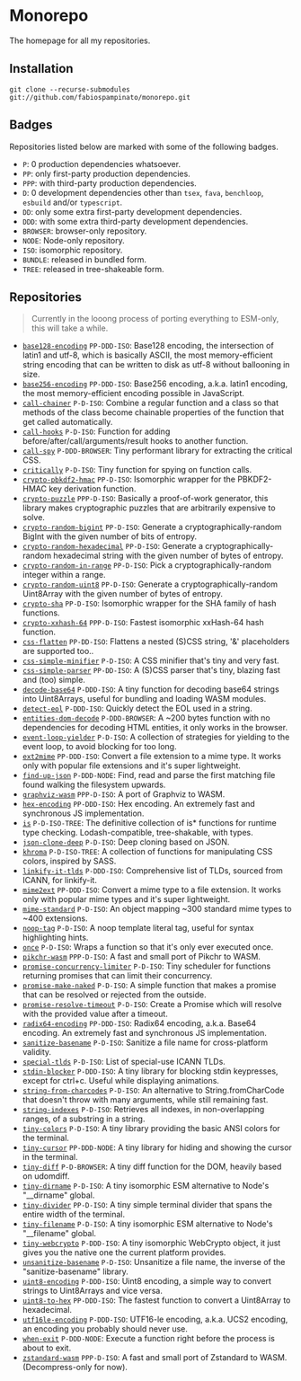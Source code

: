 # Monorepo

The homepage for all my repositories.

## Installation

```
git clone --recurse-submodules git://github.com/fabiospampinato/monorepo.git
```

## Badges

Repositories listed below are marked with some of the following badges.

- `P`: 0 production dependencies whatsoever.
- `PP`: only first-party production dependencies.
- `PPP`: with third-party production dependencies.
- `D`: 0 development dependencies other than `tsex`, `fava`, `benchloop`, `esbuild` and/or `typescript`.
- `DD`: only some extra first-party development dependencies.
- `DDD`: with some extra third-party development dependencies.
- `BROWSER`: browser-only repository.
- `NODE`: Node-only repository.
- `ISO`: isomorphic repository.
- `BUNDLE`: released in bundled form.
- `TREE`: released in tree-shakeable form.

## Repositories

> Currently in the looong process of porting everything to ESM-only, this will take a while.

- [`base128-encoding`](https://github.com/fabiospampinato/base128-encoding) `PP-DDD-ISO`: Base128 encoding, the intersection of latin1 and utf-8, which is basically ASCII, the most memory-efficient string encoding that can be written to disk as utf-8 without ballooning in size.
- [`base256-encoding`](https://github.com/fabiospampinato/base256-encoding) `PP-DDD-ISO`: Base256 encoding, a.k.a. latin1 encoding, the most memory-efficient encoding possible in JavaScript.
- [`call-chainer`](https://github.com/fabiospampinato/call-chainer) `P-D-ISO`: Combine a regular function and a class so that methods of the class become chainable properties of the function that get called automatically.
- [`call-hooks`](https://github.com/fabiospampinato/call-hooks) `P-D-ISO`: Function for adding before/after/call/arguments/result hooks to another function.
- [`call-spy`](https://github.com/fabiospampinato/call-spy) `P-DDD-BROWSER`: Tiny performant library for extracting the critical CSS.
- [`critically`](https://github.com/fabiospampinato/critically) `P-D-ISO`: Tiny function for spying on function calls.
- [`crypto-pbkdf2-hmac`](https://github.com/fabiospampinato/crypto-pbkdf2-hmac) `PP-D-ISO`: Isomorphic wrapper for the PBKDF2-HMAC key derivation function.
- [`crypto-puzzle`](https://github.com/fabiospampinato/crypto-puzzle) `PPP-D-ISO`: Basically a proof-of-work generator, this library makes cryptographic puzzles that are arbitrarily expensive to solve.
- [`crypto-random-bigint`](https://github.com/fabiospampinato/crypto-random-bigint) `PP-D-ISO`: Generate a cryptographically-random BigInt with the given number of bits of entropy.
- [`crypto-random-hexadecimal`](https://github.com/fabiospampinato/crypto-random-hexadecimal) `PP-D-ISO`: Generate a cryptographically-random hexadecimal string with the given number of bytes of entropy.
- [`crypto-random-in-range`](https://github.com/fabiospampinato/crypto-random-in-range) `PP-D-ISO`: Pick a cryptographically-random integer within a range.
- [`crypto-random-uint8`](https://github.com/fabiospampinato/crypto-random-uint8) `PP-D-ISO`: Generate a cryptographically-random Uint8Array with the given number of bytes of entropy.
- [`crypto-sha`](https://github.com/fabiospampinato/crypto-sha) `PP-D-ISO`: Isomorphic wrapper for the SHA family of hash functions.
- [`crypto-xxhash-64`](https://github.com/fabiospampinato/crypto-xxhash-64) `PPP-D-ISO`: Fastest isomorphic xxHash-64 hash function.
- [`css-flatten`](https://github.com/fabiospampinato/css-flatten) `PP-DD-ISO`: Flattens a nested (S)CSS string, '&' placeholders are supported too..
- [`css-simple-minifier`](https://github.com/fabiospampinato/css-simple-minifier) `P-D-ISO`: A CSS minifier that's tiny and very fast.
- [`css-simple-parser`](https://github.com/fabiospampinato/css-simple-parser) `PP-DD-ISO`: A (S)CSS parser that's tiny, blazing fast and (too) simple.
- [`decode-base64`](https://github.com/fabiospampinato/decode-base64) `P-DDD-ISO`: A tiny function for decoding base64 strings into Uint8Arrays, useful for bundling and loading WASM modules.
- [`detect-eol`](https://github.com/fabiospampinato/detect-eol) `P-DDD-ISO`: Quickly detect the EOL used in a string.
- [`entities-dom-decode`](https://github.com/fabiospampinato/entities-dom-decode) `P-DDD-BROWSER`: A ~200 bytes function with no dependencies for decoding HTML entities, it only works in the browser.
- [`event-loop-yielder`](https://github.com/fabiospampinato/event-loop-yielder) `P-D-ISO`: A collection of strategies for yielding to the event loop, to avoid blocking for too long.
- [`ext2mime`](https://github.com/fabiospampinato/ext2mime) `PP-DDD-ISO`: Convert a file extension to a mime type. It works only with popular file extensions and it's super lightweight.
- [`find-up-json`](https://github.com/fabiospampinato/find-up-json) `P-DDD-NODE`: Find, read and parse the first matching file found walking the filesystem upwards.
- [`graphviz-wasm`](https://github.com/fabiospampinato/graphviz-wasm) `PPP-D-ISO`: A port of Graphviz to WASM.
- [`hex-encoding`](https://github.com/fabiospampinato/hex-encoding) `PP-DDD-ISO`: Hex encoding. An extremely fast and synchronous JS implementation.
- [`is`](https://github.com/fabiospampinato/is) `P-D-ISO-TREE`: The definitive collection of is* functions for runtime type checking. Lodash-compatible, tree-shakable, with types.
- [`json-clone-deep`](https://github.com/fabiospampinato/json-clone-deep) `P-D-ISO`: Deep cloning based on JSON.
- [`khroma`](https://github.com/fabiospampinato/khroma) `P-D-ISO-TREE`: A collection of functions for manipulating CSS colors, inspired by SASS.
- [`linkify-it-tlds`](https://github.com/fabiospampinato/linkify-it-tlds) `P-DDD-ISO`: Comprehensive list of TLDs, sourced from ICANN, for linkify-it.
- [`mime2ext`](https://github.com/fabiospampinato/mime2ext) `PP-DDD-ISO`: Convert a mime type to a file extension. It works only with popular mime types and it's super lightweight.
- [`mime-standard`](https://github.com/fabiospampinato/mime-standard) `P-D-ISO`: An object mapping ~300 standard mime types to ~400 extensions.
- [`noop-tag`](https://github.com/fabiospampinato/noop-tag) `P-D-ISO`: A noop template literal tag, useful for syntax highlighting hints.
- [`once`](https://github.com/fabiospampinato/once) `P-D-ISO`: Wraps a function so that it's only ever executed once.
- [`pikchr-wasm`](https://github.com/fabiospampinato/pikchr-wasm) `PPP-D-ISO`: A fast and small port of Pikchr to WASM.
- [`promise-concurrency-limiter`](https://github.com/fabiospampinato/promise-concurrency-limiter) `P-D-ISO`: Tiny scheduler for functions returning promises that can limit their concurrency.
- [`promise-make-naked`](https://github.com/fabiospampinato/promise-make-naked) `P-D-ISO`: A simple function that makes a promise that can be resolved or rejected from the outside.
- [`promise-resolve-timeout`](https://github.com/fabiospampinato/promise-resolve-timeout) `P-D-ISO`: Create a Promise which will resolve with the provided value after a timeout.
- [`radix64-encoding`](https://github.com/fabiospampinato/radix64-encoding) `PP-DDD-ISO`: Radix64 encoding, a.k.a. Base64 encoding. An extremely fast and synchronous JS implementation.
- [`sanitize-basename`](https://github.com/fabiospampinato/sanitize-basename) `P-D-ISO`: Sanitize a file name for cross-platform validity.
- [`special-tlds`](https://github.com/fabiospampinato/special-tlds) `P-D-ISO`: List of special-use ICANN TLDs.
- [`stdin-blocker`](https://github.com/fabiospampinato/stdin-blocker) `P-DDD-ISO`: A tiny library for blocking stdin keypresses, except for ctrl+c. Useful while displaying animations.
- [`string-from-charcodes`](https://github.com/fabiospampinato/string-from-charcodes) `P-D-ISO`: An alternative to String.fromCharCode that doesn't throw with many arguments, while still remaining fast.
- [`string-indexes`](https://github.com/fabiospampinato/string-indexes) `P-D-ISO`: Retrieves all indexes, in non-overlapping ranges, of a substring in a string.
- [`tiny-colors`](https://github.com/fabiospampinato/tiny-colors) `P-D-ISO`: A tiny library providing the basic ANSI colors for the terminal.
- [`tiny-cursor`](https://github.com/fabiospampinato/tiny-cursor) `PP-DDD-NODE`: A tiny library for hiding and showing the cursor in the terminal.
- [`tiny-diff`](https://github.com/fabiospampinato/tiny-diff) `P-D-BROWSER`: A tiny diff function for the DOM, heavily based on udomdiff.
- [`tiny-dirname`](https://github.com/fabiospampinato/tiny-dirname) `P-D-ISO`: A tiny isomorphic ESM alternative to Node's "__dirname" global.
- [`tiny-divider`](https://github.com/fabiospampinato/tiny-divider) `PP-D-ISO`: A tiny simple terminal divider that spans the entire width of the terminal.
- [`tiny-filename`](https://github.com/fabiospampinato/tiny-filename) `P-D-ISO`: A tiny isomorphic ESM alternative to Node's "__filename" global.
- [`tiny-webcrypto`](https://github.com/fabiospampinato/tiny-webcrypto) `P-DDD-ISO`: A tiny isomorphic WebCrypto object, it just gives you the native one the current platform provides.
- [`unsanitize-basename`](https://github.com/fabiospampinato/unsanitize-basename) `P-D-ISO`: Unsanitize a file name, the inverse of the "sanitize-basename" library.
- [`uint8-encoding`](https://github.com/fabiospampinato/uint8-encoding) `P-DDD-ISO`: Uint8 encoding, a simple way to convert strings to Uint8Arrays and vice versa.
- [`uint8-to-hex`](https://github.com/fabiospampinato/uint8-to-hex) `PP-DDD-ISO`: The fastest function to convert a Uint8Array to hexadecimal.
- [`utf16le-encoding`](https://github.com/fabiospampinato/utf16le-encoding) `P-DDD-ISO`: UTF16-le encoding, a.k.a. UCS2 encoding, an encoding you probably should never use.
- [`when-exit`](https://github.com/fabiospampinato/when-exit) `P-DDD-NODE`: Execute a function right before the process is about to exit.
- [`zstandard-wasm`](https://github.com/fabiospampinato/zstandard-wasm) `PPP-D-ISO`: A fast and small port of Zstandard to WASM. (Decompress-only for now).
